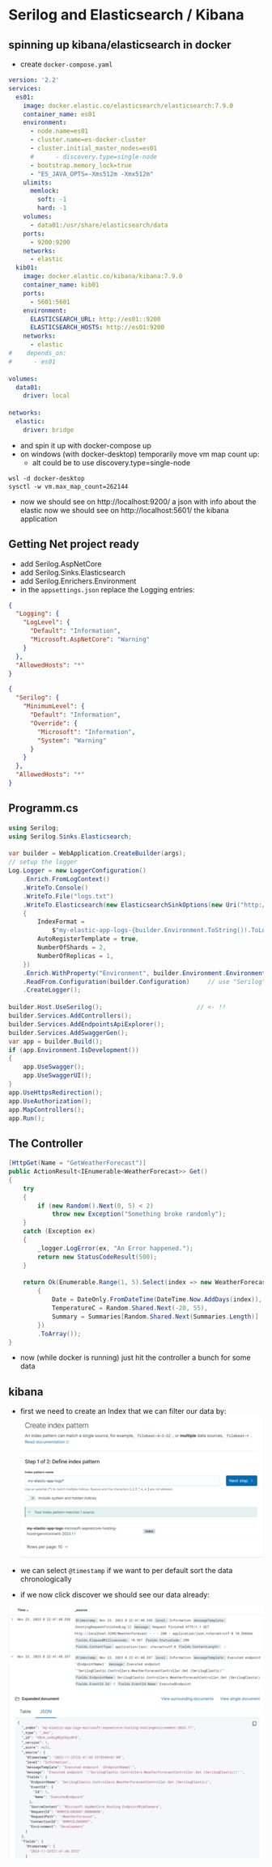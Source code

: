﻿# Serilog and Elasticsearch / Kibana

## spinning up kibana/elasticsearch in docker
- create `docker-compose.yaml`
```yaml
version: '2.2'
services:
  es01:
    image: docker.elastic.co/elasticsearch/elasticsearch:7.9.0
    container_name: es01
    environment:
      - node.name=es01
      - cluster.name=es-docker-cluster
      - cluster.initial_master_nodes=es01
      #      - discovery.type=single-node
      - bootstrap.memory_lock=true
      - "ES_JAVA_OPTS=-Xms512m -Xmx512m"
    ulimits:
      memlock:
        soft: -1
        hard: -1
    volumes:
      - data01:/usr/share/elasticsearch/data
    ports:
      - 9200:9200
    networks:
      - elastic
  kib01:
    image: docker.elastic.co/kibana/kibana:7.9.0
    container_name: kib01
    ports:
      - 5601:5601
    environment:
      ELASTICSEARCH_URL: http://es01::9200
      ELASTICSEARCH_HOSTS: http://es01:9200
    networks:
      - elastic
#    depends_on:
#      - es01   

volumes:
  data01:
    driver: local

networks:
  elastic:
    driver: bridge
```
- and spin it up with docker-compose up
- on windows (with docker-desktop) temporarily move vm map count up:
  - alt could be to use discovery.type=single-node 
```
wsl -d docker-desktop
sysctl -w vm.max_map_count=262144
```
- now we should see on http://localhost:9200/ a json with info about the elastic
  now we should see on http://localhost:5601/ the kibana application

## Getting Net project ready
- add Serilog.AspNetCore
- add Serilog.Sinks.Elasticsearch
- add Serilog.Enrichers.Environment
- in the `appsettings.json` replace the Logging entries:
```json
{
  "Logging": {
    "LogLevel": {
      "Default": "Information",
      "Microsoft.AspNetCore": "Warning"
    }
  },
  "AllowedHosts": "*"
}
```
```json
{
  "Serilog": {
    "MinimumLevel": {
      "Default": "Information",
      "Override": {
        "Microsoft": "Information",
        "System": "Warning"
      }
    }
  },
  "AllowedHosts": "*"
}
```

## Programm.cs
```csharp
using Serilog;
using Serilog.Sinks.Elasticsearch;

var builder = WebApplication.CreateBuilder(args);
// setup the logger
Log.Logger = new LoggerConfiguration()
    .Enrich.FromLogContext()
    .WriteTo.Console()
    .WriteTo.File("logs.txt")
    .WriteTo.Elasticsearch(new ElasticsearchSinkOptions(new Uri("http://localhost:9200"))
    {
        IndexFormat =
            $"my-elastic-app-logs-{builder.Environment.ToString()!.ToLower().Replace(".", "-")}-{DateTime.UtcNow:yyyy:MM}",
        AutoRegisterTemplate = true,
        NumberOfShards = 2,
        NumberOfReplicas = 1,
    })
    .Enrich.WithProperty("Environment", builder.Environment.EnvironmentName)
    .ReadFrom.Configuration(builder.Configuration)     // use "Serilog" settings from our appsettings
    .CreateLogger();

builder.Host.UseSerilog();                          // <- !!
builder.Services.AddControllers();
builder.Services.AddEndpointsApiExplorer();
builder.Services.AddSwaggerGen();
var app = builder.Build();
if (app.Environment.IsDevelopment())
{
    app.UseSwagger();
    app.UseSwaggerUI();
}
app.UseHttpsRedirection();
app.UseAuthorization();
app.MapControllers();
app.Run();

```

## The Controller
```csharp
[HttpGet(Name = "GetWeatherForecast")]
public ActionResult<IEnumerable<WeatherForecast>> Get()
{
    try
    {
        if (new Random().Next(0, 5) < 2) 
            throw new Exception("Something broke randomly");
    }
    catch (Exception ex)
    {
        _logger.LogError(ex, "An Error happened.");
        return new StatusCodeResult(500);
    }
    
    return Ok(Enumerable.Range(1, 5).Select(index => new WeatherForecast
        {
            Date = DateOnly.FromDateTime(DateTime.Now.AddDays(index)),
            TemperatureC = Random.Shared.Next(-20, 55),
            Summary = Summaries[Random.Shared.Next(Summaries.Length)]
        })
        .ToArray());
}
```
- now (while docker is running) just hit the controller a bunch for some data

## kibana
- first we need to create an Index that we can filter our data by:
![Alt text](./kibana1.png)
- we can select `@timestamp` if we want to per default sort the data chronologically

- if we now click discover we should see our data already:

![Alt text](./kibana2.png)